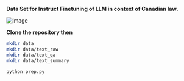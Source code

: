 **Data Set for Instruct Finetuning of LLM in context of Canadian law**.


![image](https://github.com/Guggu-Gill/ACTS_REGU_QA/assets/128667568/29d701a8-0d1d-4b98-a567-77f580931578)

**Clone the repository then**
```bash 
mkdir data
mkdir data/text_raw
mkdir data/text_qa
mkdir data/text_summary

python prep.py


